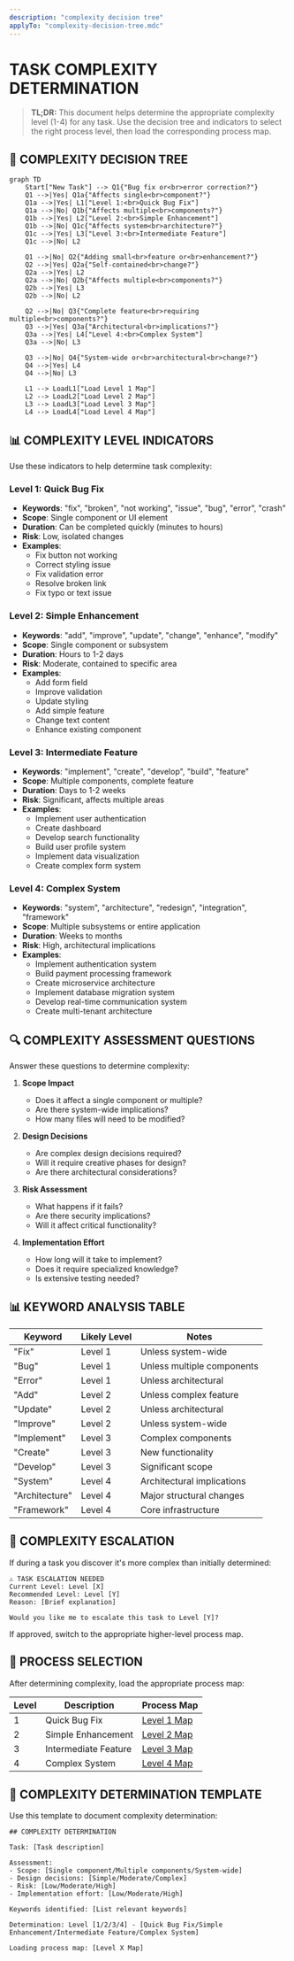 ```yaml
---
description: "complexity decision tree"
applyTo: "complexity-decision-tree.mdc"
---
```


# TASK COMPLEXITY DETERMINATION

> **TL;DR:** This document helps determine the appropriate complexity level (1-4) for any task. Use the decision tree and indicators to select the right process level, then load the corresponding process map.

## 🌳 COMPLEXITY DECISION TREE

```mermaid
graph TD
    Start["New Task"] --> Q1{"Bug fix or<br>error correction?"}
    Q1 -->|Yes| Q1a{"Affects single<br>component?"}
    Q1a -->|Yes| L1["Level 1:<br>Quick Bug Fix"]
    Q1a -->|No| Q1b{"Affects multiple<br>components?"}
    Q1b -->|Yes| L2["Level 2:<br>Simple Enhancement"]
    Q1b -->|No| Q1c{"Affects system<br>architecture?"}
    Q1c -->|Yes| L3["Level 3:<br>Intermediate Feature"]
    Q1c -->|No| L2

    Q1 -->|No| Q2{"Adding small<br>feature or<br>enhancement?"}
    Q2 -->|Yes| Q2a{"Self-contained<br>change?"}
    Q2a -->|Yes| L2
    Q2a -->|No| Q2b{"Affects multiple<br>components?"}
    Q2b -->|Yes| L3
    Q2b -->|No| L2

    Q2 -->|No| Q3{"Complete feature<br>requiring multiple<br>components?"}
    Q3 -->|Yes| Q3a{"Architectural<br>implications?"}
    Q3a -->|Yes| L4["Level 4:<br>Complex System"]
    Q3a -->|No| L3

    Q3 -->|No| Q4{"System-wide or<br>architectural<br>change?"}
    Q4 -->|Yes| L4
    Q4 -->|No| L3

    L1 --> LoadL1["Load Level 1 Map"]
    L2 --> LoadL2["Load Level 2 Map"]
    L3 --> LoadL3["Load Level 3 Map"]
    L4 --> LoadL4["Load Level 4 Map"]
```

## 📊 COMPLEXITY LEVEL INDICATORS

Use these indicators to help determine task complexity:

### Level 1: Quick Bug Fix
- **Keywords**: "fix", "broken", "not working", "issue", "bug", "error", "crash"
- **Scope**: Single component or UI element
- **Duration**: Can be completed quickly (minutes to hours)
- **Risk**: Low, isolated changes
- **Examples**:
  - Fix button not working
  - Correct styling issue
  - Fix validation error
  - Resolve broken link
  - Fix typo or text issue

### Level 2: Simple Enhancement
- **Keywords**: "add", "improve", "update", "change", "enhance", "modify"
- **Scope**: Single component or subsystem
- **Duration**: Hours to 1-2 days
- **Risk**: Moderate, contained to specific area
- **Examples**:
  - Add form field
  - Improve validation
  - Update styling
  - Add simple feature
  - Change text content
  - Enhance existing component

### Level 3: Intermediate Feature
- **Keywords**: "implement", "create", "develop", "build", "feature"
- **Scope**: Multiple components, complete feature
- **Duration**: Days to 1-2 weeks
- **Risk**: Significant, affects multiple areas
- **Examples**:
  - Implement user authentication
  - Create dashboard
  - Develop search functionality
  - Build user profile system
  - Implement data visualization
  - Create complex form system

### Level 4: Complex System
- **Keywords**: "system", "architecture", "redesign", "integration", "framework"
- **Scope**: Multiple subsystems or entire application
- **Duration**: Weeks to months
- **Risk**: High, architectural implications
- **Examples**:
  - Implement authentication system
  - Build payment processing framework
  - Create microservice architecture
  - Implement database migration system
  - Develop real-time communication system
  - Create multi-tenant architecture

## 🔍 COMPLEXITY ASSESSMENT QUESTIONS

Answer these questions to determine complexity:

1. **Scope Impact**
   - Does it affect a single component or multiple?
   - Are there system-wide implications?
   - How many files will need to be modified?

2. **Design Decisions**
   - Are complex design decisions required?
   - Will it require creative phases for design?
   - Are there architectural considerations?

3. **Risk Assessment**
   - What happens if it fails?
   - Are there security implications?
   - Will it affect critical functionality?

4. **Implementation Effort**
   - How long will it take to implement?
   - Does it require specialized knowledge?
   - Is extensive testing needed?

## 📊 KEYWORD ANALYSIS TABLE

| Keyword | Likely Level | Notes |
|---------|--------------|-------|
| "Fix" | Level 1 | Unless system-wide |
| "Bug" | Level 1 | Unless multiple components |
| "Error" | Level 1 | Unless architectural |
| "Add" | Level 2 | Unless complex feature |
| "Update" | Level 2 | Unless architectural |
| "Improve" | Level 2 | Unless system-wide |
| "Implement" | Level 3 | Complex components |
| "Create" | Level 3 | New functionality |
| "Develop" | Level 3 | Significant scope |
| "System" | Level 4 | Architectural implications |
| "Architecture" | Level 4 | Major structural changes |
| "Framework" | Level 4 | Core infrastructure |

## 🔄 COMPLEXITY ESCALATION

If during a task you discover it's more complex than initially determined:

```
⚠️ TASK ESCALATION NEEDED
Current Level: Level [X]
Recommended Level: Level [Y]
Reason: [Brief explanation]

Would you like me to escalate this task to Level [Y]?
```

If approved, switch to the appropriate higher-level process map.

## 🎯 PROCESS SELECTION

After determining complexity, load the appropriate process map:

| Level | Description | Process Map |
|-------|-------------|-------------|
| 1 | Quick Bug Fix | [Level 1 Map](mdc:.cursor/rules/visual-maps/level1-map.mdc) |
| 2 | Simple Enhancement | [Level 2 Map](mdc:.cursor/rules/visual-maps/level2-map.mdc) |
| 3 | Intermediate Feature | [Level 3 Map](mdc:.cursor/rules/visual-maps/level3-map.mdc) |
| 4 | Complex System | [Level 4 Map](mdc:.cursor/rules/visual-maps/level4-map.mdc) |

## 📝 COMPLEXITY DETERMINATION TEMPLATE

Use this template to document complexity determination:

```
## COMPLEXITY DETERMINATION

Task: [Task description]

Assessment:
- Scope: [Single component/Multiple components/System-wide]
- Design decisions: [Simple/Moderate/Complex]
- Risk: [Low/Moderate/High]
- Implementation effort: [Low/Moderate/High]

Keywords identified: [List relevant keywords]

Determination: Level [1/2/3/4] - [Quick Bug Fix/Simple Enhancement/Intermediate Feature/Complex System]

Loading process map: [Level X Map]
```